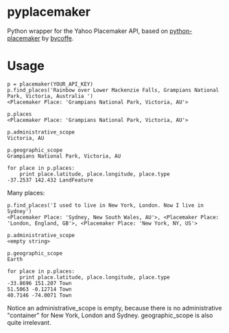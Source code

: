 pyplacemaker
============

Python wrapper for the Yahoo Placemaker API, based on [python-placemaker](https://github.com/bycoffe/python-placemaker) by [bycoffe](https://github.com/bycoffe).

# Usage

	p = placemaker(YOUR_API_KEY)
	p.find_places('Rainbow over Lower Mackenzie Falls, Grampians National Park, Victoria, Australia ')
	<Placemaker Place: 'Grampians National Park, Victoria, AU'>
	
	p.places
	<Placemaker Place: 'Grampians National Park, Victoria, AU'>
	
	p.administrative_scope
	Victoria, AU
	
	p.geographic_scope
	Grampians National Park, Victoria, AU
	
	for place in p.places:
        print place.latitude, place.longitude, place.type
    -37.2537 142.432 LandFeature

Many places:

	p.find_places('I used to live in New York, London. Now I live in Sydney')
	<Placemaker Place: 'Sydney, New South Wales, AU'>, <Placemaker Place: 'London, England, GB'>, <Placemaker Place: 'New York, NY, US'>
	
	p.administrative_scope
	<empty string>
	
	p.geographic_scope
	Earth
	
	for place in p.places:
        print place.latitude, place.longitude, place.type
	-33.8696 151.207 Town
	51.5063 -0.12714 Town
	40.7146 -74.0071 Town
	
Notice an administrative_scope is empty, because there is no administrative "container" for New York, London and Sydney.
geographic_scope is also quite irrelevant.
